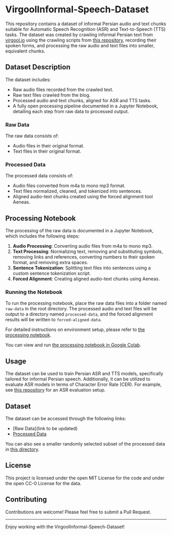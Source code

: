 # VirgoolInformal-Speech-Dataset

This repository contains a dataset of informal Persian audio and text chunks suitable for Automatic Speech Recognition (ASR) and Text-to-Speech (TTS) tasks. The dataset was created by crawling informal Persian text from [virgool.io](https://virgool.io) using the crawling scripts from [this repository](https://github.com/MahtaFetrat/Virgool-Informal-Posts-Crawler), recording their spoken forms, and processing the raw audio and text files into smaller, equivalent chunks.

## Dataset Description

The dataset includes:
- Raw audio files recorded from the crawled text.
- Raw text files crawled from the blog.
- Processed audio and text chunks, aligned for ASR and TTS tasks.
- A fully open processing pipeline documented in a Jupyter Notebook, detailing each step from raw data to processed output.

### Raw Data

The raw data consists of:
- Audio files in their original format.
- Text files in their original format.

### Processed Data

The processed data consists of:
- Audio files converted from m4a to mono mp3 format.
- Text files normalized, cleaned, and tokenized into sentences.
- Aligned audio-text chunks created using the forced alignment tool Aeneas.

## Processing Notebook

The processing of the raw data is documented in a Jupyter Notebook, which includes the following steps:
1. **Audio Processing**: Converting audio files from m4a to mono mp3.
2. **Text Processing**: Normalizing text, removing and substituting symbols, removing links and references, converting numbers to their spoken format, and removing extra spaces.
3. **Sentence Tokenization**: Splitting text files into sentences using a custom sentence tokenization script.
4. **Forced Alignment**: Creating aligned audio-text chunks using Aeneas.

### Running the Notebook

To run the processing notebook, place the raw data files into a folder named `raw-data` in the root directory. The processed audio and text files will be output to a directory named `processed-data`, and the forced alignment results will be written to `forced-aligned-data`.

For detailed instructions on environment setup, please refer to [the processing notebook](https://github.com/MahtaFetrat/VirgoolInformal-Speech-Dataset/blob/main/VirgoolInformal_Dataset_Processing.ipynb).

You can view and run [the processing notebook in Google Colab](https://colab.research.google.com/drive/1AjvrRisJYdqvNdSDKdSWfxge6S29mavm?usp=sharing).

## Usage

The dataset can be used to train Persian ASR and TTS models, specifically tailored for informal Persian speech. Additionally, it can be utilized to evaluate ASR models in terms of Character Error Rate (CER). For example, see [this repository](https://github.com/MahtaFetrat/Open-Persian-ASRs) for an ASR evaluation setup.

## Dataset
The dataset can be accessed through the following links:

- [Raw Data](link to be updated)
- [Processed Data](https://dml.ir/virgool-informal)

You can also see a smaller randomly selected subset of the processed data in [this directory](sample_data).

## License

This project is licensed under the open MIT License for the code and under the open CC-0 License for the data. 


## Contributing

Contributions are welcome! Please feel free to submit a Pull Request.


---

Enjoy working with the VirgoolInformal-Speech-Dataset!

